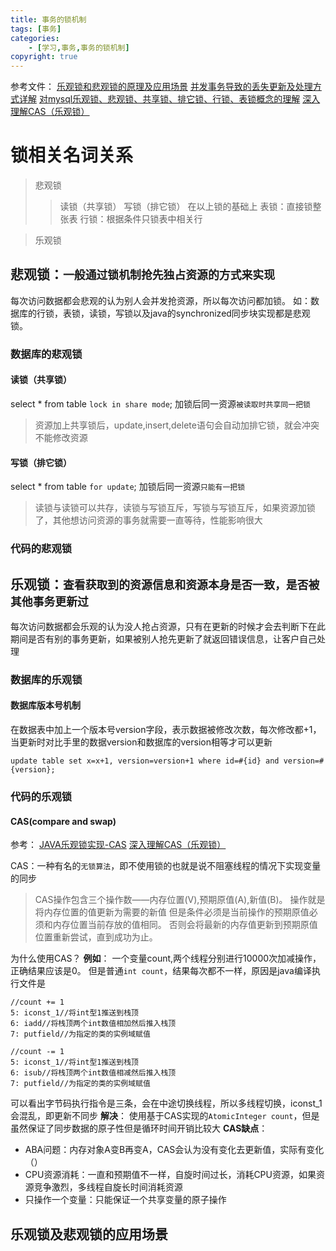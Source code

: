 ```yaml
---
title: 事务的锁机制
tags: [事务]
categories: 
    - [学习,事务,事务的锁机制]
copyright: true
---
```

参考文件：
[乐观锁和悲观锁的原理及应用场景](https://blog.csdn.net/Michaeles/article/details/86222520)
[并发事务导致的丢失更新及处理方式详解](https://blog.csdn.net/qq_39445473/article/details/90488673)
[对mysql乐观锁、悲观锁、共享锁、排它锁、行锁、表锁概念的理解](https://blog.csdn.net/puhaiyang/article/details/72284702)
[深入理解CAS（乐观锁）](https://www.jianshu.com/p/db5c964a61ee)
# 锁相关名词关系
>悲观锁
>>  读锁（共享锁）
  写锁（排它锁）
  在以上锁的基础上
    表锁：直接锁整张表
    行锁：根据条件只锁表中相关行
    
>乐观锁
## 悲观锁：`一般通过锁机制抢先独占资源的方式来实现`
  每次访问数据都会悲观的认为别人会并发抢资源，所以每次访问都加锁。
  如：数据库的行锁，表锁，读锁，写锁以及java的synchronized同步块实现都是悲观锁。
### 数据库的悲观锁
#### 读锁（共享锁）
select * from table `lock in share mode`; 加锁后同一资源`被读取时共享同一把锁`
> 资源加上共享锁后，update,insert,delete语句会自动加排它锁，就会冲突不能修改资源
#### 写锁（排它锁）
select * from table `for update`; 加锁后同一资源`只能有一把锁`
> 读锁与读锁可以共存，读锁与写锁互斥，写锁与写锁互斥，如果资源加锁了，其他想访问资源的事务就需要一直等待，性能影响很大
### 代码的悲观锁

## 乐观锁：`查看获取到的资源信息和资源本身是否一致，是否被其他事务更新过`
  每次访问数据都会乐观的认为没人抢占资源，只有在更新的时候才会去判断下在此期间是否有别的事务更新，如果被别人抢先更新了就返回错误信息，让客户自己处理
### 数据库的乐观锁
#### 数据库版本号机制
  在数据表中加上一个版本号version字段，表示数据被修改次数，每次修改都+1，当更新时对比手里的数据version和数据库的version相等才可以更新
  ```
  update table set x=x+1, version=version+1 where id=#{id} and version=#{version};
  ```
### 代码的乐观锁
#### CAS(compare and swap)
参考：
[JAVA乐观锁实现-CAS](https://www.cnblogs.com/darrenqiao/p/9211447.html)
[深入理解CAS（乐观锁）](https://www.jianshu.com/p/db5c964a61ee)

CAS：一种有名的`无锁算法`，即不使用锁的也就是说不阻塞线程的情况下实现变量的同步
> CAS操作包含三个操作数——内存位置(V),预期原值(A),新值(B)。
  操作就是将内存位置的值更新为需要的新值
  但是条件必须是当前操作的预期原值必须和内存位置当前存放的值相同。
  否则会将最新的内存值更新到预期原值位置重新尝试，直到成功为止。
  
为什么使用CAS？
**例如**：
一个变量count,两个线程分别进行10000次加减操作，正确结果应该是0。
但是普通`int count`，结果每次都不一样，原因是java编译执行文件是
```
//count += 1
5: iconst_1//将int型1推送到栈顶
6: iadd//将栈顶两个int数值相加然后推入栈顶
7: putfield//为指定的类的实例域赋值

//count -= 1
5: iconst_1//将int型1推送到栈顶
6: isub//将栈顶两个int数值相减然后推入栈顶
7: putfield//为指定的类的实例域赋值
```
可以看出字节码执行指令是三条，会在中途切换线程，所以多线程切换，iconst_1会混乱，即更新不同步
**解决**：
使用基于CAS实现的`AtomicInteger count`，但是虽然保证了同步数据的原子性但是循环时间开销比较大
**CAS缺点**：
- ABA问题：内存对象A变B再变A，CAS会认为没有变化去更新值，实际有变化（）
- CPU资源消耗：一直和预期值不一样，自旋时间过长，消耗CPU资源，如果资源竞争激烈，多线程自旋长时间消耗资源
- 只操作一个变量：只能保证一个共享变量的原子操作
## 乐观锁及悲观锁的应用场景
